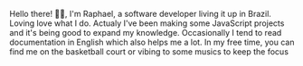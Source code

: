 Hello there! 👋🏼, I'm Raphael, a software developer living it up in Brazil. 
Loving love what I do. Actualy I've been making some JavaScript projects and it's being good to expand my knowledge.
Occasionally I tend to read documentation in English which also helps me a lot.
In my free time, you can find me on the basketball court or vibing to some musics to keep the focus




